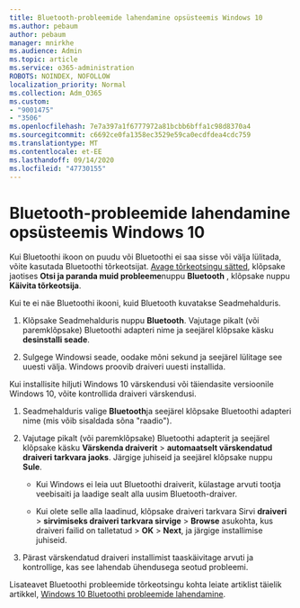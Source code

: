 ```yaml
---
title: Bluetooth-probleemide lahendamine opsüsteemis Windows 10
ms.author: pebaum
author: pebaum
manager: mnirkhe
ms.audience: Admin
ms.topic: article
ms.service: o365-administration
ROBOTS: NOINDEX, NOFOLLOW
localization_priority: Normal
ms.collection: Adm_O365
ms.custom:
- "9001475"
- "3506"
ms.openlocfilehash: 7e7a397a1f6777972a81bcbb6bffa1c98d8370a4
ms.sourcegitcommit: c6692ce0fa1358ec3529e59ca0ecdfdea4cdc759
ms.translationtype: MT
ms.contentlocale: et-EE
ms.lasthandoff: 09/14/2020
ms.locfileid: "47730155"
---
```

# <a name="fix-bluetooth-problems-in-windows-10"></a>Bluetooth-probleemide lahendamine opsüsteemis Windows 10

Kui Bluetoothi ikoon on puudu või Bluetoothi ei saa sisse või välja lülitada, võite kasutada Bluetoothi tõrkeotsijat. [Avage tõrkeotsingu sätted](ms-settings:troubleshoot), klõpsake jaotises **Otsi ja paranda muid probleeme**nuppu **Bluetooth** , klõpsake nuppu **Käivita tõrkeotsija**.

Kui te ei näe Bluetoothi ikooni, kuid Bluetooth kuvatakse Seadmehalduris.

1. Klõpsake Seadmehalduris nuppu **Bluetooth**. Vajutage pikalt (või paremklõpsake) Bluetoothi adapteri nime ja seejärel klõpsake käsku **desinstalli seade**.

2. Sulgege Windowsi seade, oodake mõni sekund ja seejärel lülitage see uuesti välja. Windows proovib draiveri uuesti installida.

Kui installisite hiljuti Windows 10 värskendusi või täiendasite versioonile Windows 10, võite kontrollida draiveri värskendusi.

1. Seadmehalduris valige **Bluetooth**ja seejärel klõpsake Bluetoothi adapteri nime (mis võib sisaldada sõna "raadio").

2. Vajutage pikalt (või paremklõpsake) Bluetoothi adapterit ja seejärel klõpsake käsku **Värskenda draiverit**  >  **automaatselt värskendatud draiveri tarkvara jaoks**. Järgige juhiseid ja seejärel klõpsake nuppu **Sule**.

      - Kui Windows ei leia uut Bluetoothi draiverit, külastage arvuti tootja veebisaiti ja laadige sealt alla uusim Bluetooth-draiver.

    - Kui olete selle alla laadinud, klõpsake draiveri tarkvara Sirvi **draiveri**  >  **sirvimiseks draiveri tarkvara sirvige**  >  **Browse** asukohta, kus draiveri failid on talletatud > **OK**  >  **Next**, ja järgige installimise juhiseid.

3. Pärast värskendatud draiveri installimist taaskäivitage arvuti ja kontrollige, kas see lahendab ühendusega seotud probleemi.

Lisateavet Bluetoothi probleemide tõrkeotsingu kohta leiate artiklist täielik artikkel, [Windows 10 Bluetoothi probleemide lahendamine](https://support.microsoft.com/help/14169/windows-10-fix-bluetooth-problems).
